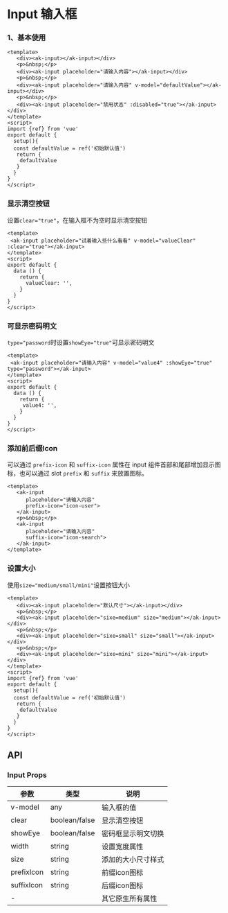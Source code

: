 # Input 输入框

### 1、基本使用

```vue demo
<template>
   <div><ak-input></ak-input></div>
   <p>&nbsp;</p>
   <div><ak-input placeholder="请输入内容"></ak-input></div>
   <p>&nbsp;</p>
   <div><ak-input placeholder="请输入内容" v-model="defaultValue"></ak-input></div>
   <p>&nbsp;</p>
   <div><ak-input placeholder="禁用状态" :disabled="true"></ak-input></div>
</template>
<script>
import {ref} from 'vue'
export default {
  setup(){
  const defaultValue = ref('初始默认值')
   return {
    defaultValue
   }
  }
}
</script>
```

### 显示清空按钮

设置`clear="true"`，在输入框不为空时显示清空按钮

```vue demo
<template>
 <ak-input placeholder="试着输入些什么看看" v-model="valueClear" :clear="true"></ak-input>
</template>
<script>
export default {
  data () {
    return {
      valueClear: '',
    }
  }
}
</script>
```

### 可显示密码明文

`type="password`时设置`showEye="true"`可显示密码明文

```vue demo
<template>
 <ak-input placeholder="请输入内容" v-model="value4" :showEye="true" type="password"></ak-input>
</template>
<script>
export default {
  data () {
    return {
     value4: '',
    }
  }
}
</script>
```

### 添加前后缀Icon

可以通过 `prefix-icon` 和 `suffix-icon` 属性在 input 组件首部和尾部增加显示图标，也可以通过 slot `prefix` 和 `suffix` 来放置图标。

```vue demo
<template>
   <ak-input 
      placeholder="请输入内容" 
      prefix-icon="icon-user">
   </ak-input>
   <p>&nbsp;</p>
   <ak-input 
      placeholder="请输入内容" 
      suffix-icon="icon-search">
   </ak-input>
</template>
```

### 设置大小

使用`size="medium/small/mini"`设置按钮大小

```vue demo
<template>
   <div><ak-input placeholder="默认尺寸"></ak-input></div>
   <p>&nbsp;</p>
   <div><ak-input placeholder="sixe=medium" size="medium"></ak-input></div>
   <p>&nbsp;</p>
   <div><ak-input placeholder="sixe=small" size="small"></ak-input></div>
   <p>&nbsp;</p>
   <div><ak-input placeholder="sixe=mini" size="mini"></ak-input></div>
</template>
<script>
import {ref} from 'vue'
export default {
  setup(){
  const defaultValue = ref('初始默认值')
   return {
    defaultValue
   }
  }
}
</script>
```

## API

### Input Props
|参数|类型|说明|
|-|-|-|
|v-model        | any            |输入框的值|
|clear          | boolean/false  |显示清空按钮|
|showEye        | boolean/false  |密码框显示明文切换|
|width          | string         |设置宽度属性|
|size           | string         |添加的大小尺寸样式|
|prefixIcon     | string         |前缀icon图标|
|suffixIcon     | string         |后缀icon图标|
|-              |                |其它原生所有属性|
